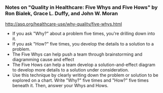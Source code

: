 ### Notes on "Quality in Healthcare: Five Whys and Five Hows" by Ron Bialek, Grace L. Duffy, and John W. Moran
http://asq.org/healthcare-use/why-quality/five-whys.html

- If you ask "Why?" about a problem five times, you're drilling down into it.
- If you ask "How?" five times, you develop the details to a solution to a problem.
- The Five Whys can help push a team through brainstorming and diagramming cause and effect
- The Five Hows can help a team develop a solution-and-effect diagram to develop more details to a solution under consideration.
- Use this technique by clearly writing down the problem or solution to be explored on a chart. Write "Why?" five times and "How?" five times beneath it. Then, answer your Whys and Hows.
